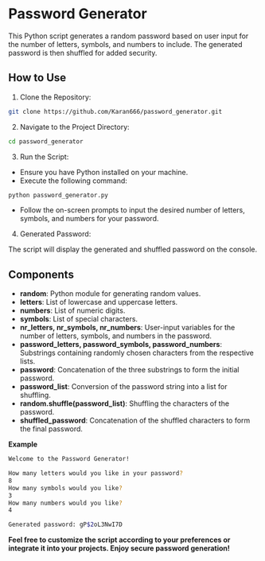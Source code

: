 # Password Generator
This Python script generates a random password based on user input for the number of letters, symbols, and numbers to include. The generated password is then shuffled for added security.

## How to Use

1. Clone the Repository:

```bash
git clone https://github.com/Karan666/password_generator.git
```

2. Navigate to the Project Directory:

```bash
cd password_generator
```

3. Run the Script:

- Ensure you have Python installed on your machine.
- Execute the following command:

```bash
python password_generator.py
```

- Follow the on-screen prompts to input the desired number of letters, symbols, and numbers for your password.

4. Generated Password:

The script will display the generated and shuffled password on the console.

## Components
- **random**: Python module for generating random values.
- **letters**: List of lowercase and uppercase letters.
- **numbers**: List of numeric digits.
- **symbols**: List of special characters.
- **nr_letters, nr_symbols, nr_numbers**: User-input variables for the number of letters, symbols, and numbers in the password.
- **password_letters, password_symbols, password_numbers**: Substrings containing randomly chosen characters from the respective lists.
- **password**: Concatenation of the three substrings to form the initial password.
- **password_list**: Conversion of the password string into a list for shuffling.
- **random.shuffle(password_list)**: Shuffling the characters of the password.
- **shuffled_password**: Concatenation of the shuffled characters to form the final password.

**Example**

```bash
Welcome to the Password Generator!

How many letters would you like in your password?
8
How many symbols would you like?
3
How many numbers would you like?
4

Generated password: gP$2oL3NwI7D
```

**Feel free to customize the script according to your preferences or integrate it into your projects. Enjoy secure password generation!**
